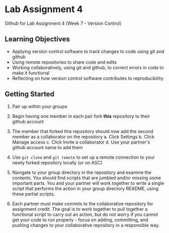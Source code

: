 # Lab Assignment 4
Github for Lab Assignment 4 (Week 7 - Version Control)


## Learning Objectives 

- Applying version control software to track changes to code using git and github
- Using remote repositories to share code and edits 
- Working collaboratively, using git and github, to correct errors in code to make it functional 
- Reflecting on how version control software contributes to reproducibility 

## Getting Started

1. Pair up within your groups

2. Begin having one member in each pair fork **this** repository to their github account

3. The member that forked this repository should now add the second member as a collaborator on the repository 
    a. Click Settings
    b. Click Manage access
    c. Click Invite a collaborator
    d. Use your partner's github account name to add them
    
4. Use `git clone` and `git remote` to set up a remote connection to your newly forked repository locally (or on ASC)

5. Navigate to your group directory in the repository and examine the contents. You should find scripts that are jumbled and/or missing some important parts. You and your partner will work together to write a single script that performs the action in your group directory README, using these partial scripts. 

6. Each partner must make commits to the collaborative repository for assignment credit. The goal is to work together to pull together a functional script to carry out an action, but do not worry if you cannot get your code to run properly - focus on adding, committing, and pushing changes to your collaborative repository in a responsible way. 

